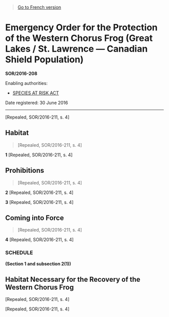 > [Go to French version](/fr/Règlements/Décrets,%20ordonnances%20et%20règlements%20statutaires/2016/208.md)

# Emergency Order for the Protection of the Western Chorus Frog (Great Lakes / St. Lawrence — Canadian Shield Population)

**SOR/2016-208**

Enabling authorities: 
- [SPECIES AT RISK ACT](/en/Acts/Statutes%20of%20Canada/2002/c.%2029.md)

Date registered: 30 June 2016

----------


[Repealed, SOR/2016-211, s. 4]



## Habitat
> [Repealed, SOR/2016-211, s. 4]



**1** [Repealed, SOR/2016-211, s. 4]




## Prohibitions
> [Repealed, SOR/2016-211, s. 4]



**2** [Repealed, SOR/2016-211, s. 4]



**3** [Repealed, SOR/2016-211, s. 4]




## Coming into Force
> [Repealed, SOR/2016-211, s. 4]



**4** [Repealed, SOR/2016-211, s. 4]




### **SCHEDULE** 
**(Section 1 and subsection 2(1))**
## Habitat Necessary for the Recovery of the Western Chorus Frog
[Repealed, SOR/2016-211, s. 4]


[Repealed, SOR/2016-211, s. 4]


